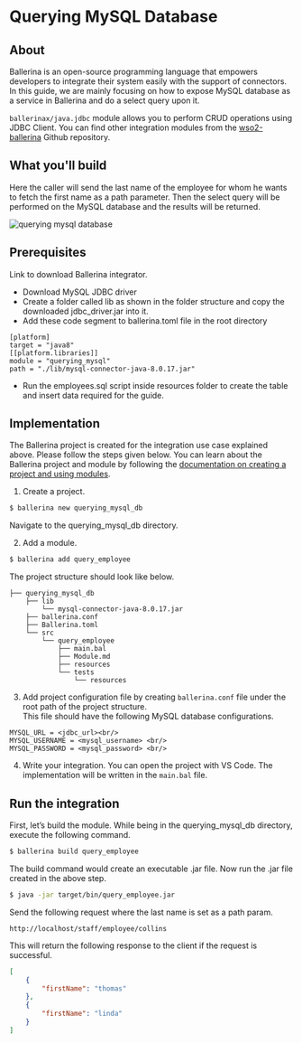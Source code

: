 # Querying MySQL Database

## About 
Ballerina is an open-source programming language that empowers developers to integrate their system easily with the support of connectors. In this guide, we are mainly focusing on how to expose MySQL database as a service in Ballerina and do a select query upon it.

`ballerinax/java.jdbc` module allows you to perform CRUD operations using JDBC Client. You can find other integration modules from the [wso2-ballerina](https://github.com/wso2-ballerina) Github repository. 

## What you'll build

Here the caller will send the last name of the employee for whom he wants to fetch the first name as a path parameter. Then the select query will be performed on the MySQL database and the results will be returned.

![querying mysql database](../../../../assets/img/querying-mysql.png)

## Prerequisites
Link to download Ballerina integrator.

- Download MySQL JDBC driver
- Create a folder called lib as shown in the folder structure and copy the downloaded jdbc_driver.jar into it.
- Add these code segment to ballerina.toml file in the root directory

```ballerina
[platform]
target = "java8"
[[platform.libraries]]
module = "querying_mysql"
path = "./lib/mysql-connector-java-8.0.17.jar"
 ```
- Run the employees.sql script inside resources folder to create the table and insert data required for the guide.

## Implementation
The Ballerina project is created for the integration use case explained above. Please follow the steps given below. You can learn about the Ballerina project and module by following the [documentation on creating a project and using modules](../../../../develop/using-modules/).

1. Create a project.
```bash
$ ballerina new querying_mysql_db
```
Navigate to the querying_mysql_db directory.

2. Add a module.
```bash
$ ballerina add query_employee
```

The project structure should look like below.
```shell
├── querying_mysql_db
    ├── lib
        └── mysql-connector-java-8.0.17.jar
    ├── ballerina.conf    
    ├── Ballerina.toml
    └── src
        └── query_employee
            ├── main.bal
            ├── Module.md
            ├── resources
            └── tests
                └── resources
```

3. Add project configuration file by creating `ballerina.conf` file under the root path of the project structure. <br/>
This file should have the following MySQL database configurations.
```
MYSQL_URL = <jdbc_url><br/>
MYSQL_USERNAME = <mysql_username> <br/>
MYSQL_PASSWORD = <mysql_password> <br/>
```

4. Write your integration.
You can open the project with VS Code. The implementation will be written in the `main.bal` file.

<!-- INCLUDE_CODE: src/query_employee_data/main.bal -->

## Run the integration
First, let’s build the module. While being in the querying_mysql_db directory, execute the following command.

```bash
$ ballerina build query_employee
```

The build command would create an executable .jar file. Now run the .jar file created in the above step.

```bash
$ java -jar target/bin/query_employee.jar
```

Send the following request where the last name is set as a path param.
```
http://localhost/staff/employee/collins
```

This will return the following response to the client if the request is successful.
```json
[
    {
        "firstName": "thomas"
    },
    {
        "firstName": "linda"
    }
]
```
